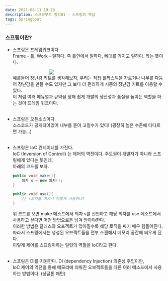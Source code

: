 ```yaml
---
date: 2021-08-11 19:29
description: 스프링부트 정리01 - 스프링의 핵심
tags: Springboot
---
```



### 스프링이란?
- 스프링은 프레임워크이다.<br>
    Frame - 틀, Work - 일하다. 즉 틀안에서 일하다, 뼈대를 가지고 일하다. 라는 뜻이다.<br>
    <div style="width: 250px; margin: auto;">
    <img src="https://img1.daumcdn.net/thumb/R720x0.q80/?scode=mtistory2&fname=http%3A%2F%2Fcfile6.uf.tistory.com%2Fimage%2F274FFB3851C1BF89292CBB"/><br>
    </div>
    예를들어 장난감 키트를 생각해보자, 우리는 직접 플라스틱을 자르거나 나무를 다듬어 장난감을 만들 수도 있지만
    그 보다 더 편리하게 시중의 장난감 키트를 이용할 수 있다. <br>
    이 처럼 여러 메뉴얼과 규약을 정해 쉽게 개발의 생산성과 품질을 높이는 역할을 하는 것이 프레임 워크이다.<br><br>

- 스프링은 오픈소스이다.<br>
    소스코드가 공개되어있어 내부를 뜯어 고칠수가 있다! (굉장히 높은 수준에 다다르면 가능...)<br><br>

- 스프링은 IoC 컨테이너를 가진다.<br>
    IoC (Inversion of Controll) 는 제어의 역전이다. 주도권이 개발자가 아니라 스프링에게 있다는 뜻인데,<br>
    아래의 코드를 보자.<br>
    ```Java
    public void make(){
        의자 s = new 의자();
    }

    public void use(){
        // s의자를 여기서 어떻게 사용하나?
    }
    ```

    위 코드를 보면 make 메소드에서 의자 s를 선언하고 해당 의자를 use 메소드에서 사용하고 싶다면 어떤 방법으로든 넘겨 받아야한다.<br>
    이러한 방법은 클래스와 오프젝트가 많아질수록 해당 로직을 짜기 매우 힘들어진다.<br>
    따라서 스프링에서는 생성된 오브젝트들을 전부 스캔해서 메모리 공간에 띄우게 된다.<br>
    이렇게 제어를 스프링이하는 일련의 역할을 IoC라고 한다.<br><br>
- 스프링은 DI를 지원한다.
    DI (dependency Injection) 의존성 주입이란, <br>
    IoC 제어의 역전을 통해 메모리에 띄워진 오브젝트들을 다른 여러 메소드에서 사용하는 방법이다. (싱글톤 패턴)<br>
    
